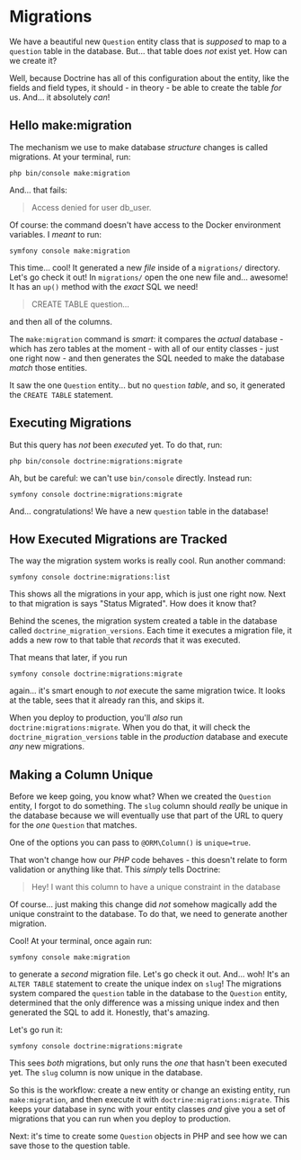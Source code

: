 # Migrations

We have a beautiful new `Question` entity class that is *supposed* to map to a
`question` table in the database. But... that table does *not* exist yet.
How can we create it?

Well, because Doctrine has all of this configuration about the entity, like
the fields and field types, it should - in theory - be able to create the table
*for* us. And... it absolutely *can*!

## Hello make:migration

The mechanism we use to make database *structure* changes is called migrations.
At your terminal, run:

```terminal
php bin/console make:migration
```

And... that fails:

> Access denied for user db_user.

Of course: the command doesn't have access to the Docker environment variables.
I *meant* to run:

```terminal
symfony console make:migration
```

This time... cool! It generated a new *file* inside of a `migrations/` directory.
Let's go check it out! In `migrations/` open the one new file and... awesome! It
has an `up()` method with the *exact* SQL we need!

> CREATE TABLE question...

and then all of the columns.

The `make:migration` command is *smart*: it compares the *actual* database - which
has zero tables at the moment - with all of our entity classes - just one right now -
and then generates the SQL needed to make the database *match* those entities.

It saw the one `Question` entity... but no `question` *table*, and so, it generated
the `CREATE TABLE` statement.

## Executing Migrations

But this query has *not* been *executed* yet. To do that, run:

```terminal
php bin/console doctrine:migrations:migrate
```

Ah, but be careful: we can't use `bin/console` directly. Instead run:

```terminal
symfony console doctrine:migrations:migrate
```

And... congratulations! We have a new `question` table in the database!

## How Executed Migrations are Tracked

The way the migration system works is really cool. Run another command:

```terminal
symfony console doctrine:migrations:list
```

This shows all the migrations in your app, which is just one right now. Next
to that migration is says "Status Migrated". How does it know that?

Behind the scenes, the migration system created a table in the database called
`doctrine_migration_versions`. Each time it executes a migration file, it adds
a new row to that table that *records* that it was executed.

That means that later, if you run

```terminal
symfony console doctrine:migrations:migrate
```

again... it's smart enough to *not* execute the same migration twice. It looks
at the table, sees that it already ran this, and skips it.

When you deploy to production, you'll *also* run `doctrine:migrations:migrate`.
When you do that, it will check the `doctrine_migration_versions` table in the
*production* database and execute *any* new migrations.

## Making a Column Unique

Before we keep going, you know what? When we created the `Question` entity, I
forgot to do something. The `slug` column should *really* be unique in the
database because we will eventually use that part of the URL to query for
the *one* `Question` that matches.

One of the options you can pass to `@ORM\Column()` is `unique=true`.

That won't change how our *PHP* code behaves - this doesn't relate to form validation
or anything like that. This *simply* tells Doctrine:

> Hey! I want this column to have a unique constraint in the database

Of course... just making this change did *not* somehow magically add the unique
constraint to the database. To do that, we need to generate another migration.

Cool! At your terminal, once again run:

```terminal
symfony console make:migration
```

to generate a *second* migration file. Let's go check it out. And... woh!
It's an `ALTER TABLE` statement to create the unique index on `slug`! The
migrations system compared the `question` table in the database to the `Question`
entity, determined that the only difference was a missing unique index and then
generated the SQL to add it. Honestly, that's amazing.

Let's go run it:

```terminal
symfony console doctrine:migrations:migrate
```

This sees *both* migrations, but only runs the *one* that hasn't been executed
yet. The `slug` column is now unique in the database.

So this is the workflow: create a new entity or change an existing entity, run
`make:migration`, and then execute it with `doctrine:migrations:migrate`. This
keeps your database in sync with your entity classes *and* give you a set of
migrations that you can run when you deploy to production.

Next: it's time to create some `Question` objects in PHP and see how we can
save those to the question table.
